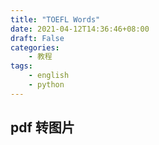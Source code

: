 ```yaml
---
title: "TOEFL Words"
date: 2021-04-12T14:36:46+08:00
draft: False
categories:
    - 教程
tags:
    - english
    - python
---
```


## pdf 转图片


